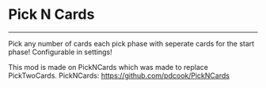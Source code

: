 # Pick N Cards
--------------------

Pick any number of cards each pick phase with seperate cards for the start phase! Configurable in settings!

This mod is made on PickNCards which was made to replace PickTwoCards.
PickNCards: https://github.com/pdcook/PickNCards
